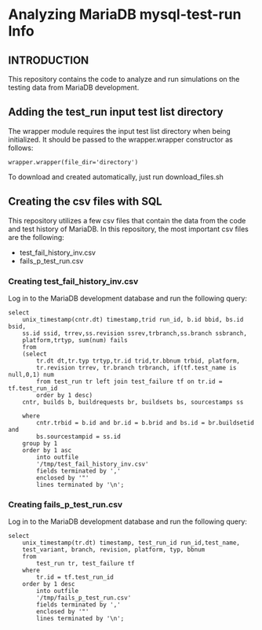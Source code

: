 # Analyzing MariaDB mysql-test-run Info
## INTRODUCTION
This repository contains the code to analyze and run simulations on the testing
data from MariaDB development.

## Adding the test_run input test list directory
The wrapper module requires the input test list directory when being 
initialized. It should be passed to the wrapper.wrapper constructor as follows:
```
wrapper.wrapper(file_dir='directory')
```
To download and created automatically, just run download_files.sh

## Creating the csv files with SQL
This repository utilizes a few csv files that contain the data from the code 
and test history of MariaDB. In this repository, the most important csv files
are the following:

* test_fail_history_inv.csv
* fails_p_test_run.csv

### Creating test_fail_history_inv.csv
Log in to the MariaDB development database and run the following query:
```
select      
    unix_timestamp(cntr.dt) timestamp,trid run_id, b.id bbid, bs.id bsid, 
    ss.id ssid, trrev,ss.revision ssrev,trbranch,ss.branch ssbranch, 
    platform,trtyp, sum(num) fails
    from
    (select 
        tr.dt dt,tr.typ trtyp,tr.id trid,tr.bbnum trbid, platform,
        tr.revision trrev, tr.branch trbranch, if(tf.test_name is null,0,1) num
        from test_run tr left join test_failure tf on tr.id = tf.test_run_id
        order by 1 desc)
    cntr, builds b, buildrequests br, buildsets bs, sourcestamps ss

    where
        cntr.trbid = b.id and br.id = b.brid and bs.id = br.buildsetid and
        bs.sourcestampid = ss.id 
    group by 1 
    order by 1 asc 
        into outfile 
        '/tmp/test_fail_history_inv.csv' 
        fields terminated by ',' 
        enclosed by '"' 
        lines terminated by '\n';
```

### Creating fails_p_test_run.csv
Log in to the MariaDB development database and run the following query:
```
select
    unix_timestamp(tr.dt) timestamp, test_run_id run_id,test_name,
    test_variant, branch, revision, platform, typ, bbnum
    from
        test_run tr, test_failure tf 
    where 
        tr.id = tf.test_run_id
    order by 1 desc 
        into outfile 
        '/tmp/fails_p_test_run.csv'
        fields terminated by ',' 
        enclosed by '"' 
        lines terminated by '\n';
```

